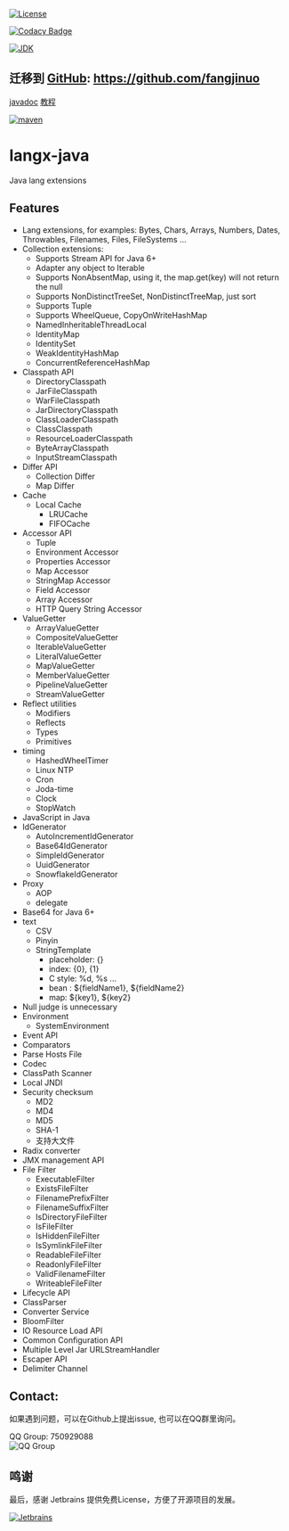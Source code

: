 [![License](https://img.shields.io/badge/license-MIT-green.svg)](https://github.com/fangjinuo/langx-java/blob/master/LICENSE)

[![Codacy Badge](https://api.codacy.com/project/badge/Grade/3d8c8c9680234698b04819059c9cd6c3)](https://www.codacy.com/manual/fs1194361820/langx-java?utm_source=github.com&amp;utm_medium=referral&amp;utm_content=fangjinuo/langx-java&amp;utm_campaign=Badge_Grade)

[![JDK](https://img.shields.io/badge/JDK-1.6+-green.svg)](https://www.oracle.com/technetwork/java/javase/downloads/index.html)

## 迁移到 [GitHub](https://github.com/fangjinuo): https://github.com/fangjinuo



[javadoc](https://apidoc.gitee.com/fangjinuo/langx-java)
[教程](https://fangjinuo.gitee.io/docs/)

[![maven](https://img.shields.io/badge/maven-v2.5.3-green.svg)](https://search.maven.org/search?q=g:com.github.fangjinuo.langx%20AND%20v:2.5.3)


# langx-java
Java lang extensions

## Features
+ Lang extensions, for examples: Bytes, Chars, Arrays, Numbers, Dates, Throwables, Filenames, Files, FileSystems ...
+ Collection extensions:
    + Supports Stream API for Java 6+
    + Adapter any object to Iterable
    + Supports NonAbsentMap, using it, the map.get(key) will not return the null
    + Supports NonDistinctTreeSet, NonDistinctTreeMap, just sort 
    + Supports Tuple
    + Supports WheelQueue, CopyOnWriteHashMap
    + NamedInheritableThreadLocal
    + IdentityMap
    + IdentitySet
    + WeakIdentityHashMap
    + ConcurrentReferenceHashMap
+ Classpath API
    + DirectoryClasspath
    + JarFileClasspath
    + WarFileClasspath
    + JarDirectoryClasspath
    + ClassLoaderClasspath
    + ClassClasspath
    + ResourceLoaderClasspath
    + ByteArrayClasspath
    + InputStreamClasspath
+ Differ API
    + Collection Differ
    + Map Differ
+ Cache
    + Local Cache
      + LRUCache
      + FIFOCache
+ Accessor API
    + Tuple
    + Environment Accessor
    + Properties Accessor
    + Map Accessor
    + StringMap Accessor
    + Field Accessor
    + Array Accessor 
    + HTTP Query String Accessor
+ ValueGetter
    + ArrayValueGetter
    + CompositeValueGetter
    + IterableValueGetter
    + LiteralValueGetter
    + MapValueGetter
    + MemberValueGetter
    + PipelineValueGetter
    + StreamValueGetter
+ Reflect utilities
    + Modifiers
    + Reflects
    + Types
    + Primitives
+ timing
    + HashedWheelTimer
    + Linux NTP
    + Cron
    + Joda-time
    + Clock
    + StopWatch
+ JavaScript in Java
+ IdGenerator
    + AutoIncrementIdGenerator
    + Base64IdGenerator
    + SimpleIdGenerator
    + UuidGenerator
    + SnowflakeIdGenerator
+ Proxy
    + AOP
    + delegate
+ Base64 for Java 6+  
+ text
    + CSV
    + Pinyin
    + StringTemplate
      + placeholder: {}
      + index:       {0}, {1}
      + C style:     %d, %s ...
      + bean :      ${fieldName1}, ${fieldName2}
      + map:         ${key1}, ${key2}
+ Null judge is unnecessary
+ Environment
    + SystemEnvironment
+ Event API  
+ Comparators
+ Parse Hosts File
+ Codec
+ ClassPath Scanner
+ Local JNDI
+ Security checksum
    + MD2
    + MD4
    + MD5
    + SHA-1
    + 支持大文件
+ Radix converter
+ JMX management API
+ File Filter
    + ExecutableFilter
    + ExistsFileFilter
    + FilenamePrefixFilter
    + FilenameSuffixFilter
    + IsDirectoryFileFilter
    + IsFileFilter
    + IsHiddenFileFilter
    + IsSymlinkFileFilter
    + ReadableFileFilter
    + ReadonlyFileFilter
    + ValidFilenameFilter
    + WriteableFileFilter
+ Lifecycle API
+ ClassParser
+ Converter Service
+ BloomFilter
+ IO Resource Load API
+ Common Configuration API
+ Multiple Level Jar URLStreamHandler
+ Escaper API
+ Delimiter Channel


## Contact:
如果遇到问题，可以在Github上提出issue, 也可以在QQ群里询问。

QQ Group: 750929088   
![QQ Group](https://github.com/fangjinuo/sqlhelper/blob/master/_images/qq_group.png)

## 鸣谢
最后，感谢 Jetbrains 提供免费License，方便了开源项目的发展。

[![Jetbrains](https://github.com/fangjinuo/sqlhelper/blob/master/_images/jetbrains.png)](https://www.jetbrains.com/zh-cn/)

